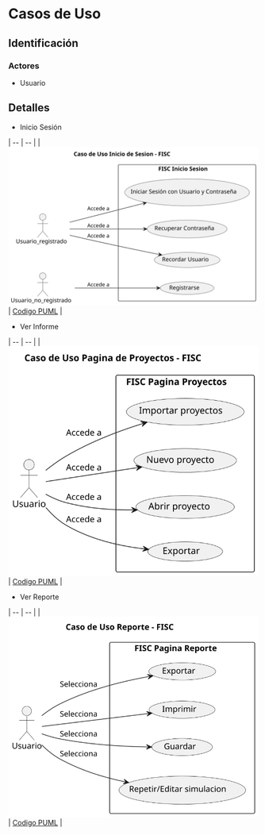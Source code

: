 # Casos de Uso

## Identificación

### Actores
- Usuario

## Detalles

- Inicio Sesión


| -- | -- |
| ![](../imagenes/casosDeUso/casoUsoInicioSesion.svg) | [Codigo PUML](../casosDeUso/casoUsoInicioSesion.puml) |

- Ver Informe


| -- | -- |
| ![](../imagenes/casosDeUso/casoUsoPaginaProyectos.svg) | [Codigo PUML](../casosDeUso/casoUsoPaginaProyectos.puml) |

- Ver Reporte


| -- | -- |
| ![](../imagenes/casosDeUso/casoUsoReporte.svg) | [Codigo PUML](../casosDeUso/casoUsoReporte.puml) |
